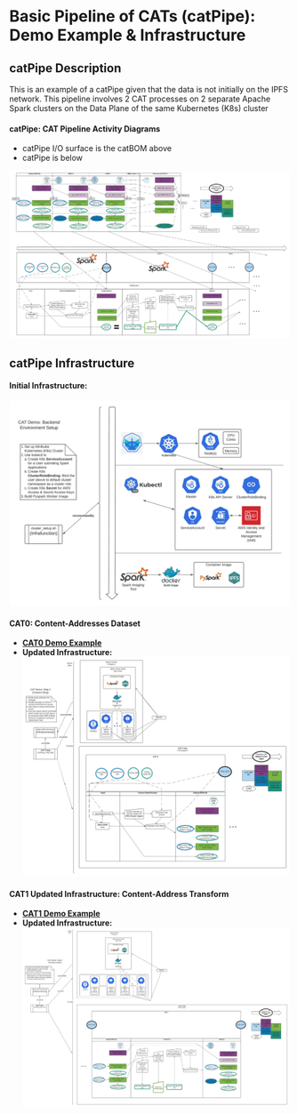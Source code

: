 # Basic Pipeline of CATs (catPipe): Demo Example & Infrastructure

## catPipe Description

This is an example of a catPipe given that the data is not initially on the IPFS network. This pipeline involves 2 
CAT processes on 2 separate Apache Spark clusters on the Data Plane of the same Kubernetes (K8s) cluster

#### catPipe: CAT Pipeline Activity Diagrams
* catPipe I/O surface is the catBOM above
* catPipe is below

![alt_text](https://github.com/BlockScience/cats/blob/main/images/catPipe.jpeg?raw=true)

## catPipe Infrastructure

#### Initial Infrastructure: 
![alt_text](https://github.com/BlockScience/cats/blob/main/images/cat_demo_infrastructure.jpeg?raw=true)

#### CAT0: Content-Addresses Dataset
* **[CAT0 Demo Example](docs/CAT0-CAD.md)**
* **Updated Infrastructure:**
![alt_text](https://github.com/BlockScience/cats/blob/main/images/cat0_infrastructure_step.jpeg?raw=true)

#### CAT1 Updated Infrastructure: Content-Address Transform
* **[CAT1 Demo Example](docs/CAT1-CAT.md)**
* **Updated Infrastructure:**
![alt_text](https://github.com/BlockScience/cats/blob/main/images/cat1_infrastructure_step.jpeg?raw=true)